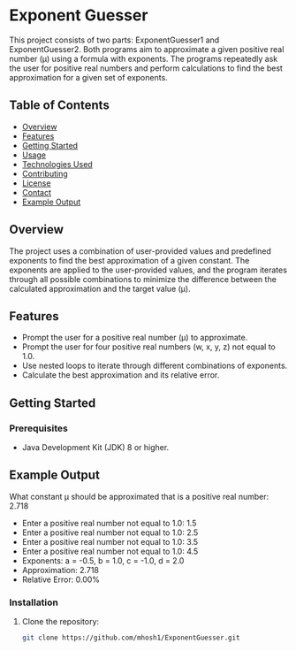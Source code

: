 # Exponent Guesser

This project consists of two parts: ExponentGuesser1 and ExponentGuesser2. Both programs aim to approximate a given positive real number (μ) using a formula with exponents. The programs repeatedly ask the user for positive real numbers and perform calculations to find the best approximation for a given set of exponents.

## Table of Contents

- [Overview](#overview)
- [Features](#features)
- [Getting Started](#getting-started)
- [Usage](#usage)
- [Technologies Used](#technologies-used)
- [Contributing](#contributing)
- [License](#license)
- [Contact](#contact)
- [Example Output](#example-output)

## Overview

The project uses a combination of user-provided values and predefined exponents to find the best approximation of a given constant. The exponents are applied to the user-provided values, and the program iterates through all possible combinations to minimize the difference between the calculated approximation and the target value (μ).

## Features

- Prompt the user for a positive real number (μ) to approximate.
- Prompt the user for four positive real numbers (w, x, y, z) not equal to 1.0.
- Use nested loops to iterate through different combinations of exponents.
- Calculate the best approximation and its relative error.

## Getting Started

### Prerequisites

- Java Development Kit (JDK) 8 or higher.

## Example Output
What constant μ should be approximated that is a positive real number: 2.718

- Enter a positive real number not equal to 1.0: 1.5
- Enter a positive real number not equal to 1.0: 2.5
- Enter a positive real number not equal to 1.0: 3.5
- Enter a positive real number not equal to 1.0: 4.5
- Exponents: a = -0.5, b = 1.0, c = -1.0, d = 2.0
- Approximation: 2.718
- Relative Error: 0.00%


### Installation

1. Clone the repository:
   ```bash
   git clone https://github.com/mhosh1/ExponentGuesser.git
